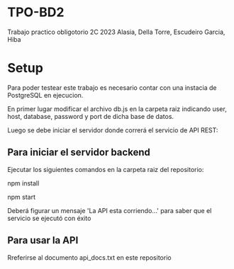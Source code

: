 # TPO-BD2
Trabajo practico obligotorio 2C 2023 Alasia, Della Torre, Escudeiro Garcia, Hiba

# Setup

Para poder testear este trabajo es necesario contar con una instacia de PostgreSQL en ejecucion.

En primer lugar modificar el archivo db.js en la carpeta raiz indicando user, host, database, password y port de dicha base de datos.

Luego se debe iniciar el servidor donde correrá el servicio de API REST:

## Para iniciar el servidor backend

Ejecutar los siguientes comandos en la carpeta raiz del repositorio:

npm install 

npm start

Deberá figurar un mensaje 'La API esta corriendo...' para saber que el servicio se ejecutó con éxito

## Para usar la API
Rreferirse al documento api_docs.txt en este repositorio
